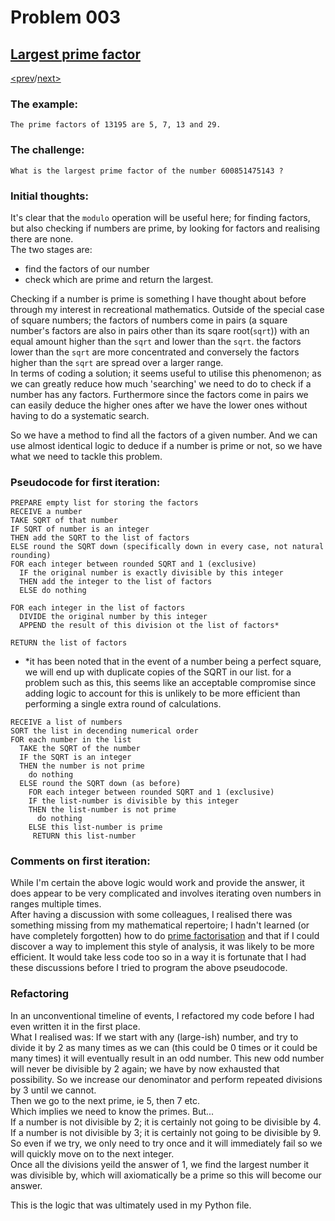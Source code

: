 # Problem 003

## [Largest prime factor](https://projecteuler.net/problem=3)

[<prev](./../002_even_fibonacci_numbers/README.md)/[next>](./../004_largest_palindrome_product/README.md) 

### The example:
`The prime factors of 13195 are 5, 7, 13 and 29.`

### The challenge:
`What is the largest prime factor of the number 600851475143 ?`

### Initial thoughts:
It's clear that the `modulo` operation will be useful here; for finding factors, but also checking if numbers are prime, by looking for factors and realising there are none. \
The two stages are:

- find the factors of our number 
- check which are prime and return the largest.

Checking if a number is prime is something I have thought about before through my interest in recreational mathematics. Outside of the special case of square numbers; the factors of numbers come in pairs (a square number's factors are also in pairs other than its sqare root(`sqrt`)) with an equal amount higher than the `sqrt` and lower than the `sqrt`. the factors lower than the `sqrt` are more concentrated and conversely the factors higher than the `sqrt` are spread over a larger range.\
In terms of coding a solution; it seems useful to utilise this phenomenon; as we can greatly reduce how much 'searching' we need to do to check if a number has any factors. Furthermore since the factors come in pairs we can easily deduce the higher ones after we have the lower ones without having to do a systematic search.

So we have a method to find all the factors of a given number. And we can use almost identical logic to deduce if a number is prime or not, so we have what we need to tackle this problem.

### Pseudocode for first iteration:
```
PREPARE empty list for storing the factors
RECEIVE a number
TAKE SQRT of that number
IF SQRT of number is an integer
THEN add the SQRT to the list of factors
ELSE round the SQRT down (specifically down in every case, not natural rounding)
FOR each integer between rounded SQRT and 1 (exclusive)
  IF the original number is exactly divisible by this integer
  THEN add the integer to the list of factors
  ELSE do nothing

FOR each integer in the list of factors
  DIVIDE the original number by this integer
  APPEND the result of this division ot the list of factors*

RETURN the list of factors
```
- *it has been noted that in the event of a number being a perfect square, we will end up with duplicate copies of the SQRT in our list. for a problem such as this, this seems like an acceptable compromise since adding logic to account for this is unlikely to be more efficient than performing a single extra round of calculations. 
```
RECEIVE a list of numbers
SORT the list in decending numerical order
FOR each number in the list
  TAKE the SQRT of the number
  IF the SQRT is an integer
  THEN the number is not prime
    do nothing
  ELSE round the SQRT down (as before)
    FOR each integer between rounded SQRT and 1 (exclusive)
    IF the list-number is divisible by this integer
    THEN the list-number is not prime
      do nothing
    ELSE this list-number is prime 
     RETURN this list-number
```

### Comments on first iteration:
While I'm certain the above logic would work and provide the answer, it does appear to be very complicated and involves iterating oven numbers in ranges multiple times.\
After having a discussion with some colleagues, I realised there was something missing from my mathematical repertoire; I hadn't learned (or have completely forgotten) how to do [prime factorisation](https://en.wikipedia.org/wiki/Table_of_prime_factors) and that if I could discover a way to implement this style of analysis, it was likely to be more efficient. It would take less code too so in a way it is fortunate that I had these discussions before I tried to program the above pseudocode.

### Refactoring
In an unconventional timeline of events, I refactored my code before I had even written it in the first place. \
What I realised was:
If we start with any (large-ish) number, and try to divide it by 2 as many times as we can (this could be 0 times or it could be many times) it will eventually result in an odd number.
This new odd number will never be divisible by 2 again; we have by now exhausted that possibility. So we increase our denominator and perform repeated divisions by 3 until we cannot.\
Then we go to the next prime, ie 5, then 7 etc.\
Which implies we need to know the primes. But...\
If a number is not divisible by 2; it is certainly not going to be divisible by 4.\
If a number is not divisible by 3; it is certainly not going to be divisible by 9.\
So even if we try, we only need to try once and it will immediately fail so we will quickly move on to the next integer.\
Once all the divisions yeild the answer of 1, we find the largest number it was divisible by, which will axiomatically be a prime so this will become our answer.

This is the logic that was ultimately used in my Python file.